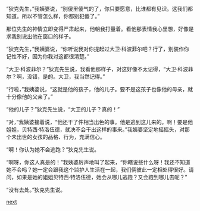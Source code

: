 
“狄克先生，”我姨婆说，“别傻里傻气的了，你只要愿意，比谁都有见识。这我们都知道。所以不管怎么样，你都别犯傻了。”

那位先生的神情立即变得严肃起来，他朝我打量着。看他那表情我心里想，好像是求我别说出他在窗口的样子。

“狄克先生，”我姨婆说，“你听说我对你提起过大卫·科波菲尔吧？行了，别装作你记性不好，因为你我对这都很清楚。”

“大卫·科波菲尔？”狄克先生说，我看他那样子，对这好像不太记得，“大卫·科波菲尔？啊，没错，是的。大卫，我当然记得。”

“行啦，”我姨婆说，“这就是他的孩子，他的儿子。要不是这孩子也像他的母亲，就十分像他的父亲了。”

“他的儿子？”狄克先生说，“大卫的儿子？真的！”

“对，”我姨婆接着说，“他还干了件相当出色的事。他是逃到这儿来的。啊！要是他姐姐，贝特西·特洛伍德，就决不会干出这样的事来。”我姨婆坚定地摇摇头，对那个未出世的女孩的品格、行为，充满信心。

“啊！你认为她不会逃跑？”狄克先生说。

“啊呀，你这人真是的！”我姨婆厉声地叫了起来，“你瞎说些什么呀！我还不知道她不会吗？她一定会跟我这个监护人生活在一起，我们俩彼此一定相处得很好。请问，如果是她的姐姐贝特西·特洛伍德，她会从哪儿逃跑？又会跑到哪儿去呢？”

“没有去处。”狄克先生说。

[next](page179)